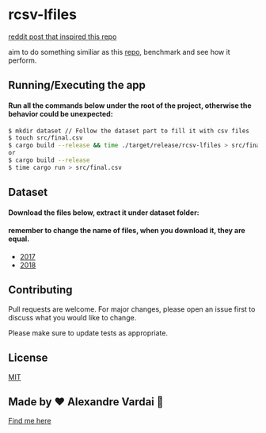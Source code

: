 # rcsv-lfiles

[reddit post that inspired this repo](https://www.reddit.com/r/rust/comments/8833lh/performance_of_parsing_large_file_2gb/)

aim to do something similiar as this [repo](https://github.com/ErickWendel/concat-large-files-nodejs-yt), benchmark and see how it perform.

## Running/Executing the app
#### Run all the commands below under the root of the project, otherwise the behavior could be unexpected:

```sh
$ mkdir dataset // Follow the dataset part to fill it with csv files
$ touch src/final.csv
$ cargo build --release && time ./target/release/rcsv-lfiles > src/final.csv
or
$ cargo build --release 
$ time cargo run > src/final.csv
```

## Dataset 
#### Download the files below, extract it under dataset folder:
#### remember to change the name of files, when you download it, they are equal.
- [2017](https://www.kaggle.com/stackoverflow/so-survey-2017?select=survey_results_public.csv)
- [2018](https://www.kaggle.com/stackoverflow/stack-overflow-2018-developer-survey?select=survey_results_public.csv)

## Contributing
Pull requests are welcome. For major changes, please open an issue first to discuss what you would like to change.

Please make sure to update tests as appropriate.

## License
[MIT](https://choosealicense.com/licenses/mit/)

## Made by ♥ Alexandre Vardai 👋 
[Find me here](https://www.linkedin.com/in/alexandre-vardai-b8255b15b/)
